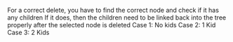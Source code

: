 For a correct delete, you have to find the correct node and check if it has any children
If it does, then the children need to be linked back into the tree properly after the selected node is deleted
Case 1: No kids
Case 2: 1 Kid
Case 3: 2 Kids
